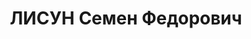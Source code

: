 ---
title: ЛИСУН Семен Федорович
description: 'Род. в 1896, Минская губ. Проживал: г. Красноярск. Заведующий кулинарным
  цехом «Союзрыбсбыта».

  Арестован 31.10.1936. Обв.: участие в к.-р. организации, подготовка теракта. Приговор:
  выездная сессия ВК ВС СССР, 24.04.1937 – 10 лет ИТЛ.

  Реабилитирован ВК ВС СССР 10.03.1960'
---